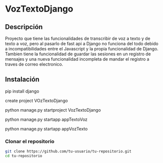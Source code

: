 # VozTextoDjango

## Descripción
Proyecto que tiene las funcionalidades de transcribir de voz a texto y de texto a voz, pero al pasarlo de fast api a Django no funciona del todo debido a incompatibilidades entre el Javascript y la propia funcionalidad de Django. Tambien tiene la funcionalidad de guardar las sesiones en un registro de mensajes y una nueva funcionalidad incompleta de mandar el registro a traves de correo electronico.

## Instalación

pip install django

create project VOzTextoDjango

python manage.py startproject VozTextoDjango

python manage.py startapp appTextoVoz

python manage.py startapp appVozTexto


### Clonar el repositorio
```bash
git clone https://github.com/tu-usuario/tu-repositorio.git
cd tu-repositorio
